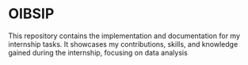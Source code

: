 # OIBSIP
This repository contains the implementation and documentation for my internship tasks. It showcases my contributions, skills, and knowledge gained during the internship, focusing on data analysis
